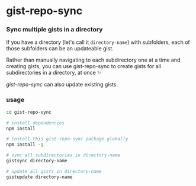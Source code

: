 # gist-repo-sync

### Sync multiple gists in a directory

If you have a directory (let's call it `directory-name`) with subfolders, each of those subfolders can be an updateable gist.

Rather than manually navigating to each subdirectory one at a time and creating gists, you can use gist-repo-sync to create gists for all subdirectories in a directory, at once ✨

_gist-repo-sync_ can also update existing gists.

### usage

```bash
cd gist-repo-sync

# install dependencies
npm install

# install this gist-repo-sync package globally
npm install -g

# sync all subdirectories in directory-name
gistsync directory-name

# update all gists in directory-name
gistupdate directory-name
```
